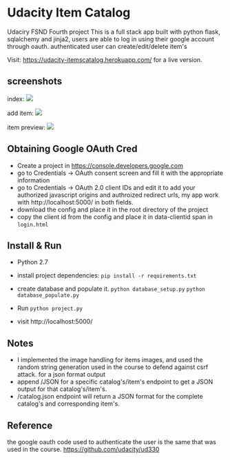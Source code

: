 # Udacity Item Catalog
Udaciry FSND Fourth project
This is a full stack app built with python flask, sqlalchemy and jinja2, users are able to log in using their google account through oauth. authenticated user can create/edit/delete item's 

Visit: https://udacity-itemscatalog.herokuapp.com/ for a live version.


## screenshots
index:
![](https://i.imgur.com/NsqCs1E.png) 


add item:
![](https://i.imgur.com/P3VgWle.png) 

item preview:
![](https://i.imgur.com/Danh34u.png) 



## Obtaining Google OAuth Cred

* Create a project in https://console.developers.google.com
* go to Credentials -> OAuth consent screen and fill it with the appropriate information
* go to Credentials -> OAuth 2.0 client IDs and edit it to add your authorized javascript origins and authroized redirect urls, my app work with http://localhost:5000/ in both fields.
* download the config and place it in the root directory of the project
* copy the client id from the config and place it in data-clientid span in `login.html`


## Install & Run
* Python 2.7
* install project dependencies:
	`pip install -r requirements.txt`
* create database and populate it.
`python database_setup.py`
`python database_populate.py`

* Run
`python project.py`

* visit http://localhost:5000/ 

## Notes
* I implemented the image handling for items images,
and used the random string generation used in the course to defend against csrf attack.
for a json format output
* append /JSON for a specific catalog's/item's endpoint to get a JSON output for that catalog's/item's.
* /catalog.json endpoint will return  a JSON format for the complete catalog's and corresponding item's.
## Reference
the google oauth code used to authenticate the user is the same that was used in the course.
https://github.com/udacity/ud330

	
